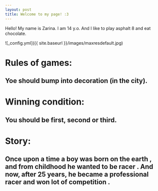 ```yaml
---
layout: post
title: Welcome to my page! :3
---
```


Hello! My name is Zarina. I am 14 y.o. And I like to play asphalt 8 and eat chocolate.

![_config.yml]({{ site.baseurl }}/images/maxresdefault.jpg)

# Rules of games: 
 ## Yoe should bump into decoration (in the city).
# Winning condition:
##  You should be first, second or third.
# Story:
## Once upon a time a boy was born on the earth , and from childhood he wanted to be racer . And now, after 25 years, he became a professional racer and won lot of competition .

